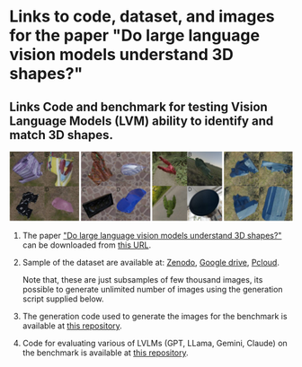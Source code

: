 # Links to code, dataset, and images for the paper "Do large language vision models understand 3D shapes?"
## Links Code and benchmark for testing Vision Language Models (LVM) ability to identify and match 3D shapes.

![](/Figure1.jpg)


1) The paper ["Do large language vision models understand 3D shapes?"](https://arxiv.org/pdf/2412.10908) can be downloaded from [this URL](https://arxiv.org/pdf/2412.10908).

2) Sample of the dataset are available at: [Zenodo](https://zenodo.org/records/14681299), [Google drive](https://drive.google.com/drive/folders/1pxSnX-qpBfcQ47BbPQmy8pbURk0vXMzu?usp=drive_link), [Pcloud](https://e.pcloud.link/publink/show?code=kZz7FKZ8xfKSIHppBShSuU65cxBvQkorVXV).
   
     Note that, these are just subsamples  of few thousand images, its possible to generate unlimited number of images using the generation script supplied below. 

4) The generation code used to generate the images for the benchmark is available at [this repository](https://github.com/sagieppel/Can-vision-language-models-understand-and-match-3D-shapes/).
   
5) Code for evaluating various of LVLMs (GPT, LLama, Gemini, Claude) on the benchmark is available at [this repository](https://github.com/sagieppel/Can-vision-language-models-understand-and-match-3D-shapes/).
